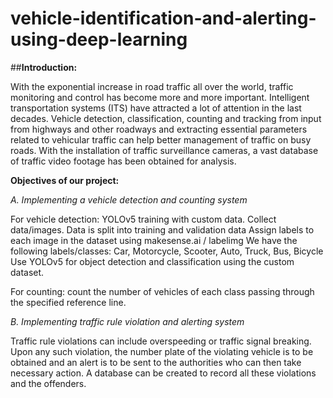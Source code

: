 # vehicle-identification-and-alerting-using-deep-learning

##**Introduction:**

With the exponential increase in road traffic all over the world, traffic monitoring and control has become more and more important. Intelligent transportation systems (ITS) have attracted a lot of attention in the last decades. Vehicle detection, classification, counting and tracking from input from highways and other roadways and extracting essential parameters related to vehicular traffic can help better management of traffic on busy roads. With the installation of traffic surveillance cameras, a vast database of traffic video footage has been obtained for analysis.

**Objectives of our project:** 

_A. Implementing a vehicle detection and counting system_

For vehicle detection: YOLOv5 training with custom data.
Collect data/images. Data is split into training and validation data
Assign labels to each image in the dataset using makesense.ai / labelimg
We have the following labels/classes: Car, Motorcycle, Scooter, Auto, Truck, Bus, Bicycle
Use YOLOv5 for object detection and classification using the custom dataset. 

For counting: count the number of vehicles of each class passing through the specified reference line.

_B. Implementing traffic rule violation and alerting system_

Traffic rule violations can include overspeeding or traffic signal breaking.
Upon any such violation, the number plate of the violating vehicle is to be obtained and an alert is to be sent to the authorities who can then take necessary action. A database can be created to record all these violations and the offenders.

